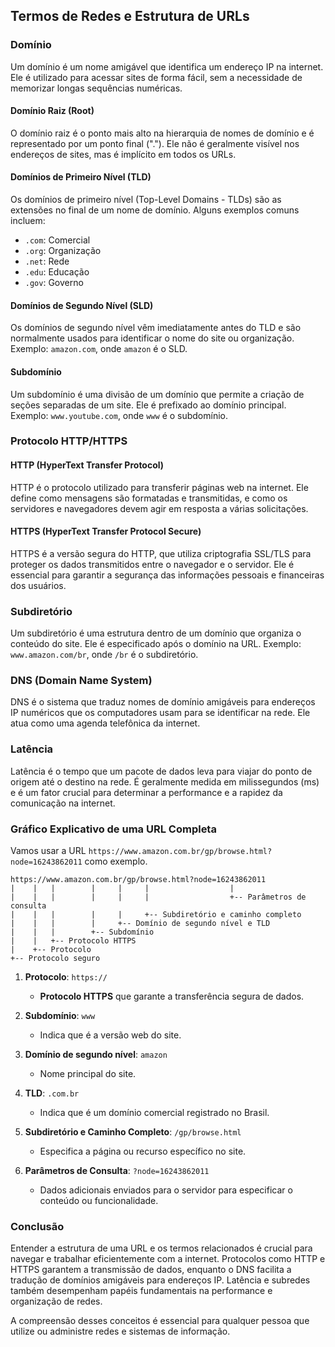 ## Termos de Redes e Estrutura de URLs

### Domínio

Um domínio é um nome amigável que identifica um endereço IP na internet. Ele é utilizado para acessar sites de forma fácil, sem a necessidade de memorizar longas sequências numéricas.

#### Domínio Raiz (Root)
O domínio raiz é o ponto mais alto na hierarquia de nomes de domínio e é representado por um ponto final ("."). Ele não é geralmente visível nos endereços de sites, mas é implícito em todos os URLs.

#### Domínios de Primeiro Nível (TLD)
Os domínios de primeiro nível (Top-Level Domains - TLDs) são as extensões no final de um nome de domínio. Alguns exemplos comuns incluem:
- `.com`: Comercial
- `.org`: Organização
- `.net`: Rede
- `.edu`: Educação
- `.gov`: Governo

#### Domínios de Segundo Nível (SLD)
Os domínios de segundo nível vêm imediatamente antes do TLD e são normalmente usados para identificar o nome do site ou organização. Exemplo: `amazon.com`, onde `amazon` é o SLD.

#### Subdomínio
Um subdomínio é uma divisão de um domínio que permite a criação de seções separadas de um site. Ele é prefixado ao domínio principal. Exemplo: `www.youtube.com`, onde `www` é o subdomínio.

### Protocolo HTTP/HTTPS

#### HTTP (HyperText Transfer Protocol)
HTTP é o protocolo utilizado para transferir páginas web na internet. Ele define como mensagens são formatadas e transmitidas, e como os servidores e navegadores devem agir em resposta a várias solicitações.

#### HTTPS (HyperText Transfer Protocol Secure)
HTTPS é a versão segura do HTTP, que utiliza criptografia SSL/TLS para proteger os dados transmitidos entre o navegador e o servidor. Ele é essencial para garantir a segurança das informações pessoais e financeiras dos usuários.

### Subdiretório
Um subdiretório é uma estrutura dentro de um domínio que organiza o conteúdo do site. Ele é especificado após o domínio na URL. Exemplo: `www.amazon.com/br`, onde `/br` é o subdiretório.

### DNS (Domain Name System)
DNS é o sistema que traduz nomes de domínio amigáveis para endereços IP numéricos que os computadores usam para se identificar na rede. Ele atua como uma agenda telefônica da internet.

### Latência
Latência é o tempo que um pacote de dados leva para viajar do ponto de origem até o destino na rede. É geralmente medida em milissegundos (ms) e é um fator crucial para determinar a performance e a rapidez da comunicação na internet.

### Gráfico Explicativo de uma URL Completa

Vamos usar a URL `https://www.amazon.com.br/gp/browse.html?node=16243862011` como exemplo.

```
https://www.amazon.com.br/gp/browse.html?node=16243862011
|    |   |        |     |     |                  |
|    |   |        |     |     |                  +-- Parâmetros de consulta
|    |   |        |     |     +-- Subdiretório e caminho completo
|    |   |        |     +-- Domínio de segundo nível e TLD
|    |   |        +-- Subdomínio
|    |   +-- Protocolo HTTPS
|    +-- Protocolo
+-- Protocolo seguro
```

1. **Protocolo**: `https://`
   - **Protocolo HTTPS** que garante a transferência segura de dados.
   
2. **Subdomínio**: `www`
   - Indica que é a versão web do site.
   
3. **Domínio de segundo nível**: `amazon`
   - Nome principal do site.
   
4. **TLD**: `.com.br`
   - Indica que é um domínio comercial registrado no Brasil.
   
5. **Subdiretório e Caminho Completo**: `/gp/browse.html`
   - Especifica a página ou recurso específico no site.
   
6. **Parâmetros de Consulta**: `?node=16243862011`
   - Dados adicionais enviados para o servidor para especificar o conteúdo ou funcionalidade.

### Conclusão

Entender a estrutura de uma URL e os termos relacionados é crucial para navegar e trabalhar eficientemente com a internet. Protocolos como HTTP e HTTPS garantem a transmissão de dados, enquanto o DNS facilita a tradução de domínios amigáveis para endereços IP. Latência e subredes também desempenham papéis fundamentais na performance e organização de redes.

A compreensão desses conceitos é essencial para qualquer pessoa que utilize ou administre redes e sistemas de informação.

